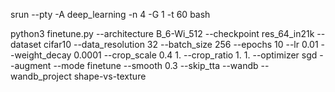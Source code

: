 
srun --pty -A deep_learning -n 4 -G 1 -t 60 bash

python3 finetune.py --architecture B_6-Wi_512 --checkpoint res_64_in21k --dataset cifar10 --data_resolution 32 --batch_size 256 --epochs 10 --lr 0.01 --weight_decay 0.0001 --crop_scale 0.4 1. --crop_ratio 1. 1. --optimizer sgd --augment --mode finetune --smooth 0.3 --skip_tta --wandb --wandb_project shape-vs-texture

